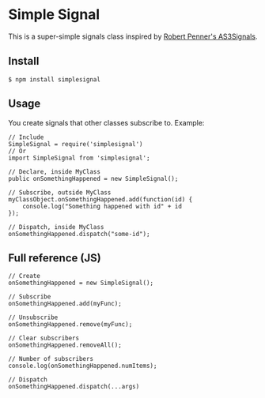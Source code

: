 # Simple Signal

This is a super-simple signals class inspired by [Robert Penner's AS3Signals](http://github.com/robertpenner/as3-signals).

## Install

```
$ npm install simplesignal
```

## Usage

You create signals that other classes subscribe to. Example:

```
// Include
SimpleSignal = require('simplesignal')
// Or
import SimpleSignal from 'simplesignal';

// Declare, inside MyClass
public onSomethingHappened = new SimpleSignal();

// Subscribe, outside MyClass
myClassObject.onSomethingHappened.add(function(id) {
	console.log("Something happened with id" + id
});

// Dispatch, inside MyClass
onSomethingHappened.dispatch("some-id");
```

## Full reference (JS)

```
// Create
onSomethingHappened = new SimpleSignal();

// Subscribe
onSomethingHappened.add(myFunc);

// Unsubscribe
onSomethingHappened.remove(myFunc);

// Clear subscribers
onSomethingHappened.removeAll();

// Number of subscribers
console.log(onSomethingHappened.numItems);

// Dispatch
onSomethingHappened.dispatch(...args)
```
